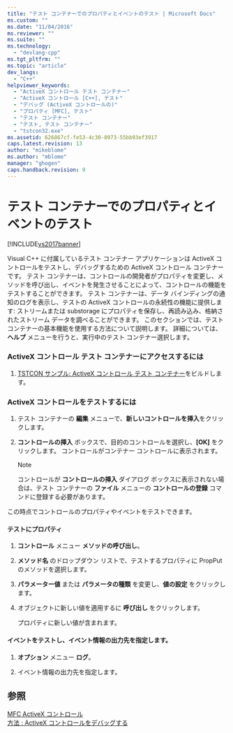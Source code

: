 ```yaml
---
title: "テスト コンテナーでのプロパティとイベントのテスト | Microsoft Docs"
ms.custom: ""
ms.date: "11/04/2016"
ms.reviewer: ""
ms.suite: ""
ms.technology: 
  - "devlang-cpp"
ms.tgt_pltfrm: ""
ms.topic: "article"
dev_langs: 
  - "C++"
helpviewer_keywords: 
  - "ActiveX コントロール テスト コンテナー"
  - "ActiveX コントロール [C++], テスト"
  - "デバッグ (ActiveX コントロールの)"
  - "プロパティ [MFC], テスト"
  - "テスト コンテナー"
  - "テスト, テスト コンテナー"
  - "tstcon32.exe"
ms.assetid: 626867cf-fe53-4c30-8973-55bb93ef3917
caps.latest.revision: 13
author: "mikeblome"
ms.author: "mblome"
manager: "ghogen"
caps.handback.revision: 9
---
```

# テスト コンテナーでのプロパティとイベントのテスト
[!INCLUDE[vs2017banner](../assembler/inline/includes/vs2017banner.md)]

Visual C\+\+ に付属しているテスト コンテナー アプリケーションは ActiveX コントロールをテストし、デバッグするための ActiveX コントロール コンテナーです。  テスト コンテナーは、コントロールの開発者がプロパティを変更し、メソッドを呼び出し、イベントを発生させることによって、コントロールの機能をテストすることができます。  テスト コンテナーは、データ バインディングの通知のログを表示し、テストの ActiveX コントロールの永続性の機能に提供します: ストリームまたは substorage にプロパティを保存し、再読み込み、格納されたストリーム データを調べることができます。  このセクションでは、テスト コンテナーの基本機能を使用する方法について説明します。  詳細については、**ヘルプ** メニューを行うと、実行中のテスト コンテナー選択します。  
  
### ActiveX コントロール テスト コンテナーにアクセスするには  
  
1.  [TSTCON サンプル: ActiveX コントロール テスト コンテナー](../top/visual-cpp-samples.md)をビルドします。  
  
### ActiveX コントロールをテストするには  
  
1.  テスト コンテナーの **編集** メニューで、**新しいコントロールを挿入**をクリックします。  
  
2.  **コントロールの挿入** ボックスで、目的のコントロールを選択し、**\[OK\]** をクリックします。  コントロールがコンテナー コントロールに表示されます。  
  
    > [!NOTE]
    >  コントロールが **コントロールの挿入** ダイアログ ボックスに表示されない場合は、テスト コンテナーの **ファイル** メニューの **コントロールの登録** コマンドに登録する必要があります。  
  
 この時点でコントロールのプロパティやイベントをテストできます。  
  
#### テストにプロパティ  
  
1.  **コントロール** メニュー **メソッドの呼び出し**。  
  
2.  **メソッド名** のドロップダウン リストで、テストするプロパティに PropPut のメソッドを選択します。  
  
3.  **パラメーター値** または **パラメータの種類** を変更し、**値の設定** をクリックします。  
  
4.  オブジェクトに新しい値を適用するに **呼び出し** をクリックします。  
  
     プロパティに新しい値が含まれます。  
  
#### イベントをテストし、イベント情報の出力先を指定します。  
  
1.  **オプション** メニュー **ログ**。  
  
2.  イベント情報の出力先を指定します。  
  
## 参照  
 [MFC ActiveX コントロール](../mfc/mfc-activex-controls.md)   
 [方法 : ActiveX コントロールをデバッグする](../Topic/How%20to:%20Debug%20an%20ActiveX%20Control.md)